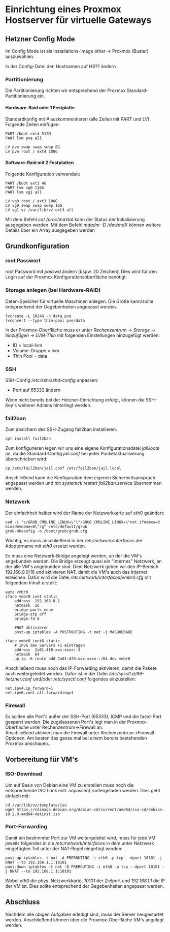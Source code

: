 # Einrichtung eines Proxmox Hostserver für virtuelle Gateways

## Hetzner Config Mode

Im Config Mode ist als Installations-Image other -> Proxmox (Buster) auszuwählen.

In der Config-Datei den Hostnamen auf HS?? ändern

### Partitionierung

Die Partitionierung richten wir entsprechend der Proxmox Standard-Partitionierung ein.

#### Hardware-Raid oder 1 Festplatte

Standardkonfig mit # auskommentieren (alle Zeilen mit PART und LV).  
Folgende Zeilen einfügen:

    PART /boot ext4 512M
    PART lvm pve all

    LV pve swap swap swap 8G
    LV pve root / ext4 100G

#### Software-Raid mit 2 Festplatten

Folgende Konfiguration verwenden:

    PART /boot ext3 4G
    PART lvm vg0 116G
    PART lvm vg1 all

    LV vg0 root / ext3 100G
    LV vg0 swap swap swap 16G
    LV vg1 vz /var/lib/vz ext3 all

Mit dem Befehl *cat /proc/mdstat* kann der Status der Initialisierung ausgegeben werden.
Mit dem Befehl *mdadm -D /dev/mdX* können weitere Details über ein Array ausgegeben werden

## Grundkonfiguration

### root Passwort

root Password mit *passwd* ändern (bspw. 20 Zeichen). Dies wird für den Login auf der Proxmox Konfigurationsoberfläche benötigt.

### Storage anlegen (bei Hardware-RAID)

Daten-Speicher für virtuelle Maschinen anlegen. Die Größe kann/sollte entsprechend der Gegebenheiten angepasst werden.

    lvcreate -L 1024G -n data pve
    lvconvert --type thin-pool pve/data

In der Proxmox-Oberfläche muss er unter *Rechenzentrum -> Storage -> hinzufügen -> LVM-Thin* mit folgenden Einstellungen hinzugefügt werden:

* ID = local-lvm
* Volume-Gruppe = lvm
* Thin Pool = data

### SSH

SSH-Config */etc/ssh/sshd-config* anpassen:

* Port auf 65333 ändern

Wenn nicht bereits bei der Hetzner-Einrichtung erfolgt, können die SSH-Key's weiterer Admins hinterlegt werden.

### fail2ban

Zum absichern des SSH-Zugang fail2ban installieren:

    apt install fail2ban

Zum konfigurieren legen wir uns eine eigene Konfigurationsdatei *jail.local* an, da die Standard-Config *jail.conf* bei jeder Packetaktualisierung überschrieben wird:

    cp /etc/fail2ban/jail.conf /etc/fail2ban/jail.local

Anschließend kann die Konfiguration dem eigenen Sicherheitsanspruch angepasst werden und mit *systemctl restart fail2ban.service* übernommen werden.

### Netzwerk

Der einfachheit halber wird der Name der Netzwerkkarte auf eth0 geändert:

    sed -i "s/GRUB_CMDLINE_LINUX=\"\"/GRUB_CMDLINE_LINUX=\"net.ifnames=0 biosdevname=0\"/g" /etc/default/grub
    grub-mkconfig -o /boot/grub/grub.cfg

Wichtig, es muss anschließend in der */etc/network/interfaces* der Adaptername mit *eth0* ersetzt werden.

Es muss eine Netzwerk-Bridge angelegt werden, an der die VM's angebunden werden. Die Bridge erzeugt quasi ein "internes" Netzwerk, an der alle VM's angebunden sind. Dem Netzwerk geben wir den IP-Bereich 192.168.0.0/16 und aktivieren NAT, damit die VM's auch das Internet erreichen. Dafür wird die Datei */etc/network/interfaces/vmbr0.cfg* mit folgendem Inhalt erstellt:

    auto vmbr0
    iface vmbr0 inet static
        address  192.168.0.1
        netmask  16
        bridge-ports none
        bridge-stp off
        bridge-fd 0

        #NAT aktivieren
        post-up iptables -A POSTROUTING -t nat -j MASQUERADE

    iface vmbr0 inet6 static
        # IPv6 des Servers +1 eintragen
        address  2a01:4f8:xxx:xxxx::3
        netmask  64
        up ip -6 route add 2a01:4f8:xxx:xxxx::/64 dev vmbr0

Anschließend muss noch das IP-Forwarding aktivieren, damit die Pakete auch weitergeleitet werden.
Dafür ist in der Datei */etc/sysctl.d/99-hetzner.conf* und/oder */etc/sysctl.conf* folgendes einzustellen:

    net.ipv4.ip_forward=1
    net.ipv6.conf.all.forwarding=1

### Firewall

Es sollten alle Port's außer der SSH-Port (65333), ICMP und die fastd-Port gesperrt werden. Die zugelassenen Port's legt man in der Proxmox-Oberfläche unter Rechenzentrum->Firewall an.  
Anschließend aktiviert man die Firewall unter Rechenzentrum->Firewall-Optionen.
Am besten das ganze mal bei einem bereits bestehenden Proxmox anschauen...

## Vorbereitung für VM's

### ISO-Download

Um auf Basis von Debian eine VM zu erstellen muss noch die entsprechende ISO (Link evtl. anpassen) runtergeladen werden. Dies geht einfach mit:

    cd /var/lib/vz/template/iso
    wget https://cdimage.debian.org/debian-cd/current/amd64/iso-cd/debian-10.2.0-amd64-netinst.iso

### Port-Forwarding

Damit ein bestimmter Port zur VM weitergeleitet wird, muss für jede VM jeweils folgendes in die */etc/network/interfaces* in dem unter Netzwerk eingefügten Teil unter der NAT-Regel eingefügt werden:

    post-up iptables -t nat -A PREROUTING -i eth0 -p tcp --dport 10101 -j DNAT --to 192.168.1.1:10101
    post-down iptables -t nat -D PREROUTING -i eth0 -p tcp --dport 10101 -j DNAT --to 192.168.1.1:10101

Wobei *eth0* die phys. Netzwerkkarte, *10101* der Zielport und *192.168.1.1* die IP der VM ist. Dies sollte entsprechend der Gegebenheiten angepasst werden.

## Abschluss

Nachdem alle obigen Aufgaben erledigt sind, muss der Server neugestartet werden. Anschließend können über die Proxmox-Oberfläche VM's angelegt werden.
